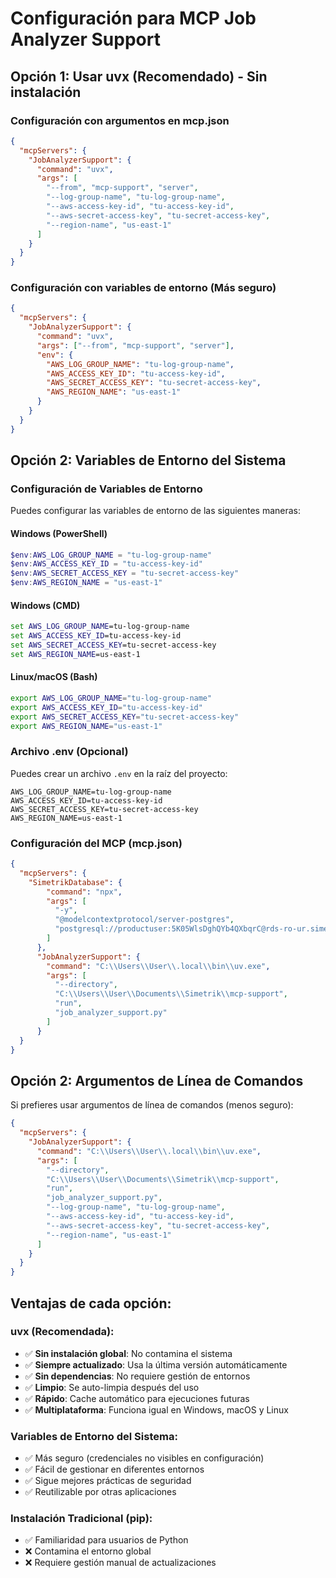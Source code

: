 # Configuración para MCP Job Analyzer Support

## Opción 1: Usar uvx (Recomendado) - Sin instalación

### Configuración con argumentos en mcp.json
```json
{
  "mcpServers": {
    "JobAnalyzerSupport": {
      "command": "uvx",
      "args": [
        "--from", "mcp-support", "server",
        "--log-group-name", "tu-log-group-name",
        "--aws-access-key-id", "tu-access-key-id",
        "--aws-secret-access-key", "tu-secret-access-key",
        "--region-name", "us-east-1"
      ]
    }
  }
}
```

### Configuración con variables de entorno (Más seguro)
```json
{
  "mcpServers": {
    "JobAnalyzerSupport": {
      "command": "uvx",
      "args": ["--from", "mcp-support", "server"],
      "env": {
        "AWS_LOG_GROUP_NAME": "tu-log-group-name",
        "AWS_ACCESS_KEY_ID": "tu-access-key-id",
        "AWS_SECRET_ACCESS_KEY": "tu-secret-access-key",
        "AWS_REGION_NAME": "us-east-1"
      }
    }
  }
}
```

## Opción 2: Variables de Entorno del Sistema

### Configuración de Variables de Entorno

Puedes configurar las variables de entorno de las siguientes maneras:

#### Windows (PowerShell)
```powershell
$env:AWS_LOG_GROUP_NAME = "tu-log-group-name"
$env:AWS_ACCESS_KEY_ID = "tu-access-key-id"
$env:AWS_SECRET_ACCESS_KEY = "tu-secret-access-key"
$env:AWS_REGION_NAME = "us-east-1"
```

#### Windows (CMD)
```cmd
set AWS_LOG_GROUP_NAME=tu-log-group-name
set AWS_ACCESS_KEY_ID=tu-access-key-id
set AWS_SECRET_ACCESS_KEY=tu-secret-access-key
set AWS_REGION_NAME=us-east-1
```

#### Linux/macOS (Bash)
```bash
export AWS_LOG_GROUP_NAME="tu-log-group-name"
export AWS_ACCESS_KEY_ID="tu-access-key-id"
export AWS_SECRET_ACCESS_KEY="tu-secret-access-key"
export AWS_REGION_NAME="us-east-1"
```

### Archivo .env (Opcional)
Puedes crear un archivo `.env` en la raíz del proyecto:

```env
AWS_LOG_GROUP_NAME=tu-log-group-name
AWS_ACCESS_KEY_ID=tu-access-key-id
AWS_SECRET_ACCESS_KEY=tu-secret-access-key
AWS_REGION_NAME=us-east-1
```

### Configuración del MCP (mcp.json)

```json
{
  "mcpServers": {
    "SimetrikDatabase": {
        "command": "npx",
        "args": [
          "-y",
          "@modelcontextprotocol/server-postgres",
          "postgresql://productuser:5K05WlsDghQYb4QXbqrC@rds-ro-ur.simetrik.com:5432/product_db"
        ]
      },
      "JobAnalyzerSupport": {
        "command": "C:\\Users\\User\\.local\\bin\\uv.exe",
        "args": [
          "--directory", 
          "C:\\Users\\User\\Documents\\Simetrik\\mcp-support",
          "run",
          "job_analyzer_support.py"
        ]
      }
  }
}
```

## Opción 2: Argumentos de Línea de Comandos

Si prefieres usar argumentos de línea de comandos (menos seguro):

```json
{
  "mcpServers": {
    "JobAnalyzerSupport": {
      "command": "C:\\Users\\User\\.local\\bin\\uv.exe",
      "args": [
        "--directory", 
        "C:\\Users\\User\\Documents\\Simetrik\\mcp-support",
        "run",
        "job_analyzer_support.py",
        "--log-group-name", "tu-log-group-name",
        "--aws-access-key-id", "tu-access-key-id",
        "--aws-secret-access-key", "tu-secret-access-key",
        "--region-name", "us-east-1"
      ]
    }
  }
}
```

## Ventajas de cada opción:

### uvx (Recomendada):
- ✅ **Sin instalación global**: No contamina el sistema
- ✅ **Siempre actualizado**: Usa la última versión automáticamente
- ✅ **Sin dependencias**: No requiere gestión de entornos
- ✅ **Limpio**: Se auto-limpia después del uso
- ✅ **Rápido**: Cache automático para ejecuciones futuras
- ✅ **Multiplataforma**: Funciona igual en Windows, macOS y Linux

### Variables de Entorno del Sistema:
- ✅ Más seguro (credenciales no visibles en configuración)
- ✅ Fácil de gestionar en diferentes entornos
- ✅ Sigue mejores prácticas de seguridad
- ✅ Reutilizable por otras aplicaciones

### Instalación Tradicional (pip):
- ✅ Familiaridad para usuarios de Python
- ❌ Contamina el entorno global
- ❌ Requiere gestión manual de actualizaciones 